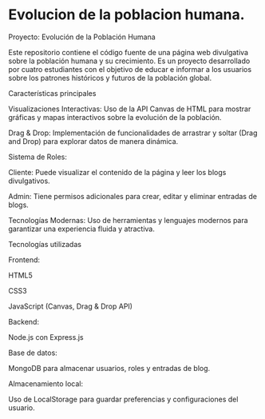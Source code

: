 # Evolucion de la poblacion humana.

Proyecto: Evolución de la Población Humana

Este repositorio contiene el código fuente de una página web divulgativa sobre la población humana y su crecimiento. Es un proyecto desarrollado por cuatro estudiantes con el objetivo de educar e informar a los usuarios sobre los patrones históricos y futuros de la población global.

Características principales

Visualizaciones Interactivas: Uso de la API Canvas de HTML para mostrar gráficas y mapas interactivos sobre la evolución de la población.

Drag & Drop: Implementación de funcionalidades de arrastrar y soltar (Drag and Drop) para explorar datos de manera dinámica.

Sistema de Roles:

Cliente: Puede visualizar el contenido de la página y leer los blogs divulgativos.

Admin: Tiene permisos adicionales para crear, editar y eliminar entradas de blogs.

Tecnologías Modernas: Uso de herramientas y lenguajes modernos para garantizar una experiencia fluida y atractiva.

Tecnologías utilizadas

Frontend:

HTML5

CSS3

JavaScript (Canvas, Drag & Drop API)

Backend:

Node.js con Express.js

Base de datos:

MongoDB para almacenar usuarios, roles y entradas de blog.

Almacenamiento local:

Uso de LocalStorage para guardar preferencias y configuraciones del usuario.
